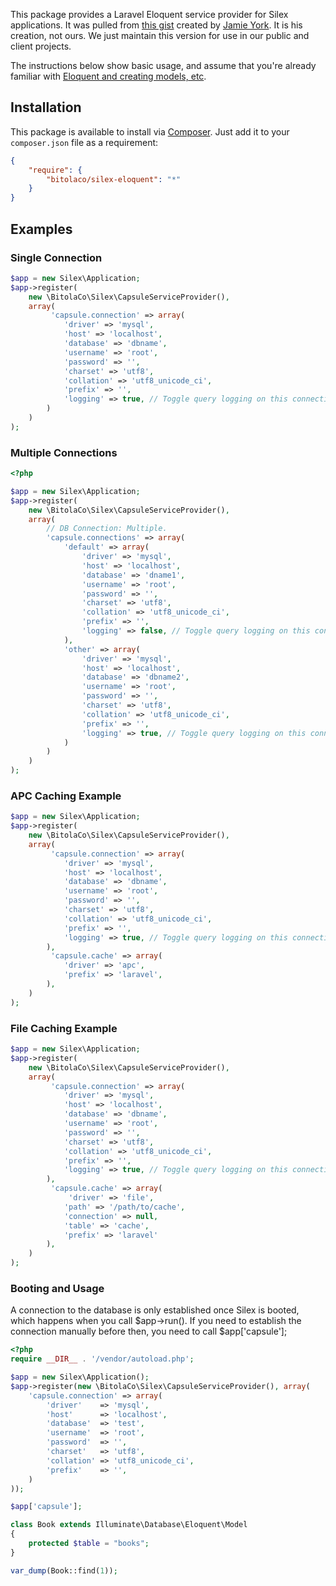 This package provides a Laravel Eloquent service provider for Silex applications.
It was pulled from [this gist](https://gist.github.com/ziadoz/7326872) created by
[Jamie York](https://github.com/ziadoz). It is his creation, not ours. We just 
maintain this version for use in our public and client projects.

The instructions below show basic usage, and assume that you're already familiar
with [Eloquent and creating models, etc](http://laravel.com/docs/4.2/eloquent).

## Installation

This package is available to install via [Composer](https://getcomposer.org/). Just add
it to your `composer.json` file as a requirement:

```json
{
	"require": {
		"bitolaco/silex-eloquent": "*"
	}
}
```


## Examples

### Single Connection

```php
$app = new Silex\Application;
$app->register(
	new \BitolaCo\Silex\CapsuleServiceProvider(),
	array( 
		 'capsule.connection' => array(
			'driver' => 'mysql',
			'host' => 'localhost',
			'database' => 'dbname',
			'username' => 'root',
			'password' => '',
			'charset' => 'utf8',
			'collation' => 'utf8_unicode_ci',
			'prefix' => '',
			'logging' => true, // Toggle query logging on this connection.
		)
	)
);
```

### Multiple Connections
```php
<?php

$app = new Silex\Application;
$app->register(
	new \BitolaCo\Silex\CapsuleServiceProvider(),
	array(
		// DB Connection: Multiple.
		'capsule.connections' => array(
			'default' => array(
				'driver' => 'mysql',
				'host' => 'localhost',
				'database' => 'dname1',
				'username' => 'root',
				'password' => '',
				'charset' => 'utf8',
				'collation' => 'utf8_unicode_ci',
				'prefix' => '',
				'logging' => false, // Toggle query logging on this connection.
			),
			'other' => array(
				'driver' => 'mysql',
				'host' => 'localhost',
				'database' => 'dbname2',
				'username' => 'root',
				'password' => '',
				'charset' => 'utf8',
				'collation' => 'utf8_unicode_ci',
				'prefix' => '',
				'logging' => true, // Toggle query logging on this connection.
			)
		)
	)
);
```


### APC Caching Example

```php
$app = new Silex\Application;
$app->register(
	new \BitolaCo\Silex\CapsuleServiceProvider(),
	array( 
		 'capsule.connection' => array(
			'driver' => 'mysql',
			'host' => 'localhost',
			'database' => 'dbname',
			'username' => 'root',
			'password' => '',
			'charset' => 'utf8',
			'collation' => 'utf8_unicode_ci',
			'prefix' => '',
			'logging' => true, // Toggle query logging on this connection.
		),
		 'capsule.cache' => array(
			'driver' => 'apc',
			'prefix' => 'laravel',
		),
	)
);
```

### File Caching Example

```php
$app = new Silex\Application;
$app->register(
	new \BitolaCo\Silex\CapsuleServiceProvider(),
	array( 
		 'capsule.connection' => array(
			'driver' => 'mysql',
			'host' => 'localhost',
			'database' => 'dbname',
			'username' => 'root',
			'password' => '',
			'charset' => 'utf8',
			'collation' => 'utf8_unicode_ci',
			'prefix' => '',
			'logging' => true, // Toggle query logging on this connection.
		),
		 'capsule.cache' => array(
			 'driver' => 'file',
			'path' => '/path/to/cache',
			'connection' => null,
			'table' => 'cache',
			'prefix' => 'laravel'
		),
	)
);
```

### Booting and Usage

A connection to the database is only established once Silex is booted, 
which happens when you call $app->run(). If you need to establish the 
connection manually before then, you need to call $app['capsule'];

```php
<?php
require __DIR__ . '/vendor/autoload.php';

$app = new Silex\Application();
$app->register(new \BitolaCo\Silex\CapsuleServiceProvider(), array(
    'capsule.connection' => array(
        'driver'    => 'mysql',
        'host'      => 'localhost',
        'database'  => 'test',
        'username'  => 'root',
        'password'  => '',
        'charset'   => 'utf8',
        'collation' => 'utf8_unicode_ci',
        'prefix'    => '',
    )
));

$app['capsule'];

class Book extends Illuminate\Database\Eloquent\Model 
{
    protected $table = "books";
}

var_dump(Book::find(1));
```